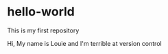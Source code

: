 # hello-world
This is my first repository

Hi, 
My name is Louie and I'm terrible at version control
